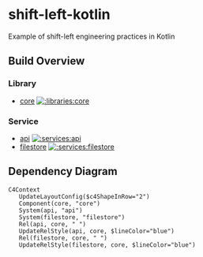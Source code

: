 # shift-left-kotlin
Example of shift-left engineering practices in Kotlin       

## Build Overview

### Library

- [core](https://github.com/albertlatacz/shift-left-kotlin/tree/main/libraries/core) [![:libraries:core](https://github.com/albertlatacz/shift-left-kotlin/actions/workflows/core-build.yml/badge.svg)](https://github.com/albertlatacz/shift-left-kotlin/actions/workflows/core-build.yml)

### Service

- [api](https://github.com/albertlatacz/shift-left-kotlin/tree/main/services/api) [![:services:api](https://github.com/albertlatacz/shift-left-kotlin/actions/workflows/api-build.yml/badge.svg)](https://github.com/albertlatacz/shift-left-kotlin/actions/workflows/api-build.yml)
- [filestore](https://github.com/albertlatacz/shift-left-kotlin/tree/main/services/filestore) [![:services:filestore](https://github.com/albertlatacz/shift-left-kotlin/actions/workflows/filestore-build.yml/badge.svg)](https://github.com/albertlatacz/shift-left-kotlin/actions/workflows/filestore-build.yml)


## Dependency Diagram

```mermaid
C4Context        
   UpdateLayoutConfig($c4ShapeInRow="2")                           
   Component(core, "core")
   System(api, "api")
   System(filestore, "filestore")
   Rel(api, core, " ") 
   UpdateRelStyle(api, core, $lineColor="blue")
   Rel(filestore, core, " ") 
   UpdateRelStyle(filestore, core, $lineColor="blue")                
```